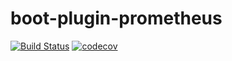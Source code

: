 # boot-plugin-prometheus

[![Build Status](https://github.com/jsmzr/boot-plugin-prometheus/workflows/Run%20Tests/badge.svg?branch=main)](https://github.com/jsmzr/boot-plugin-prometheus/actions?query=branch%3Amain)
[![codecov](https://codecov.io/gh/jsmzr/boot-plugin-prometheus/branch/main/graph/badge.svg?token=HNQCAN3UVR)](https://codecov.io/gh/jsmzr/boot-plugin-prometheus)

